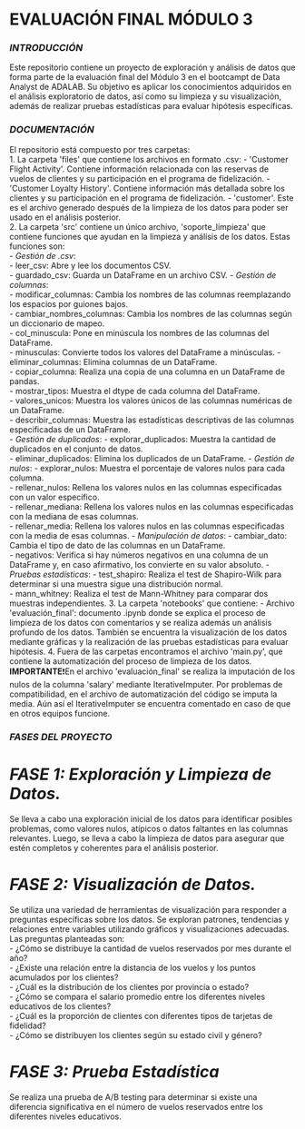 # **EVALUACIÓN FINAL MÓDULO 3**   
### *INTRODUCCIÓN*
Este repositorio contiene un proyecto de exploración y análisis de datos que forma parte de la evaluación final del Módulo 3 en el bootcampt de Data Analyst de ADALAB. Su objetivo es aplicar los conocimientos adquiridos en el análisis exploratorio de datos, así como su limpieza y  su visualización, además de realizar pruebas estadísticas para evaluar hipótesis específicas.   

### *DOCUMENTACIÓN*
El repositorio está compuesto por tres carpetas:   
    1. La carpeta 'files' que contiene los archivos en formato .csv:
        - 'Customer Flight Activity'. Contiene información relacionada con las reservas de vuelos de clientes y su participación en el programa de fidelización. 
        - 'Customer Loyalty History'. Contiene información más detallada sobre los clientes y su participación en el programa de fidelización.
        - 'customer'. Este es el archivo generado después de la limpieza de los datos para poder ser usado en el análisis posterior.   
    2. La carpeta 'src' contiene un único archivo, 'soporte_limpieza' que contiene funciones que ayudan en la limpieza y análisis de los datos. Estas funciones son:   
        - *Gestión de .csv*:   
            - leer_csv: Abre y lee los documentos CSV.   
            - guardado_csv: Guarda un DataFrame en un archivo CSV.
        - *Gestión de columnas*:   
            - modificar_columnas: Cambia los nombres de las columnas reemplazando los espacios por guiones bajos.   
            - cambiar_nombres_columnas: Cambia los nombres de las columnas según un diccionario de mapeo.   
            - col_minuscula: Pone en minúscula los nombres de las columnas del DataFrame.   
            - minusculas: Convierte todos los valores del DataFrame a minúsculas.
            - eliminar_columnas: Elimina columnas de un DataFrame.   
            - copiar_columna: Realiza una copia de una columna en un DataFrame de pandas.   
            - mostrar_tipos: Muestra el dtype de cada columna del DataFrame.   
            - valores_unicos: Muestra los valores únicos de las columnas numéricas de un DataFrame.   
            - describir_columnas: Muestra las estadísticas descriptivas de las columnas especificadas de un DataFrame.   
        - *Gestión de duplicados*: 
            - explorar_duplicados: Muestra la cantidad de duplicados en el conjunto de datos.   
            - eliminar_duplicados: Elimina los duplicados de un DataFrame.
        - *Gestión de nulos*:
            - explorar_nulos: Muestra el porcentaje de valores nulos para cada columna.   
            - rellenar_nulos: Rellena los valores nulos en las columnas especificadas con un valor específico.   
            - rellenar_mediana: Rellena los valores nulos en las columnas especificadas con la mediana de esas columnas.   
            - rellenar_media: Rellena los valores nulos en las columnas especificadas con la media de esas columnas.
        - *Manipulación de datos*:
            - cambiar_dato: Cambia el tipo de dato de las columnas en un DataFrame.   
            - negativos: Verifica si hay números negativos en una columna de un DataFrame y, en caso afirmativo, los convierte en su valor absoluto.
        - *Pruebas estadísticas*:
            - test_shapiro: Realiza el test de Shapiro-Wilk para determinar si una muestra sigue una distribución normal.   
            - mann_whitney: Realiza el test de Mann-Whitney para comparar dos muestras independientes.
        3. La carpeta 'notebooks' que contiene:
            - Archivo 'evaluación_final': documento .ipynb donde se explica el proceso de limpieza de los datos con comentarios y se realiza además un análisis profundo de los datos. También se encuentra la visualización de los datos mediante gráficas y la realización de las pruebas estadísticas para evaluar hipótesis.
        4. Fuera de las carpetas encontramos el archivo 'main.py', que contiene la automatización del proceso de limpieza de los datos. 
            **IMPORTANTE**❗En el archivo 'evaluación_final' se realiza la imputación de los nulos de la columna 'salary' mediante IterativeImputer. Por problemas de compatibilidad, en el archivo de automatización del código se imputa la media. Aún así el IterativeImputer se encuentra comentado en caso de que en otros equipos funcione.
    
### *FASES DEL PROYECTO*
# *FASE 1: Exploración y Limpieza de Datos.*
Se lleva a cabo una exploración inicial de los datos para identificar posibles problemas, como valores nulos, atípicos o datos faltantes en las columnas relevantes. Luego, se lleva a cabo la limpieza de datos para asegurar que estén completos y coherentes para el análisis posterior.

# *FASE 2: Visualización de Datos.*
Se utiliza una variedad de herramientas de visualización para responder a preguntas específicas sobre los datos. Se exploran patrones, tendencias y relaciones entre variables utilizando gráficos y visualizaciones adecuadas. Las preguntas planteadas son:   
    - ¿Cómo se distribuye la cantidad de vuelos reservados por mes durante el año?   
    - ¿Existe una relación entre la distancia de los vuelos y los puntos acumulados por los clientes?   
    - ¿Cuál es la distribución de los clientes por provincia o estado?   
    - ¿Cómo se compara el salario promedio entre los diferentes niveles educativos de los clientes?   
    - ¿Cuál es la proporción de clientes con diferentes tipos de tarjetas de fidelidad?   
    - ¿Cómo se distribuyen los clientes según su estado civil y género?

# *FASE 3: Prueba Estadística*
Se realiza una prueba de A/B testing para determinar si existe una diferencia significativa en el número de vuelos reservados entre los diferentes niveles educativos.
    
        
        
